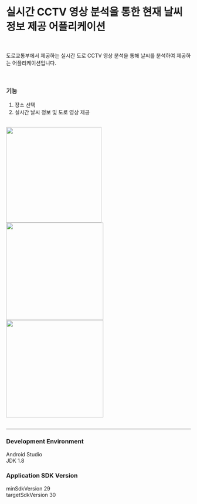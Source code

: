 # 실시간 CCTV 영상 분석을 통한 현재 날씨 정보 제공 어플리케이션
<br/>

도로교통부에서 제공하는 실시간 도로 CCTV 영상 분석을 통해 날씨를 분석하여 제공하는 어플리케이션입니다.

<br/>

### 기능

1. 장소 선택
2. 실시간 날씨 정보 및 도로 영상 제공

<br/>

<div>
  <img width="260" src="https://github.com/nyangzzi/Capstone/assets/52737339/96de04a8-bdfe-4c72-941b-d5bea9b6d0bd"/>
  <img width="265" src="https://github.com/nyangzzi/Capstone/assets/52737339/854fe6d6-133b-4772-89c0-5b5555302342"/>
  <img width="265" src="https://github.com/nyangzzi/Capstone/assets/52737339/dfce743d-e7e1-4e4b-a267-db7b49c6bc1a"/>
</div>


<br/>

--------


### Development Environment
Android Studio <br/>
JDK 1.8

### Application SDK Version
minSdkVersion 29 <br/>
targetSdkVersion 30
